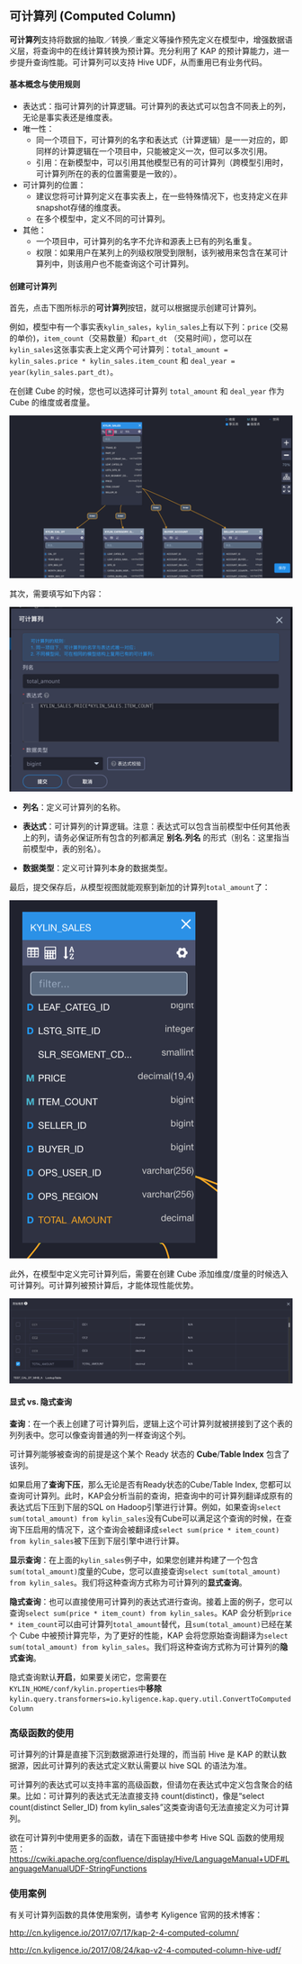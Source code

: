 ## 可计算列 (Computed Column)

**可计算列**支持将数据的抽取／转换／重定义等操作预先定义在模型中，增强数据语义层，将查询中的在线计算转换为预计算。充分利用了 KAP 的预计算能力，进一步提升查询性能。可计算列可以支持 Hive UDF，从而重用已有业务代码。



#### 基本概念与使用规则

- 表达式：指可计算列的计算逻辑。可计算列的表达式可以包含不同表上的列，无论是事实表还是维度表。
- 唯一性：
  - 同一个项目下，可计算列的名字和表达式（计算逻辑）是一一对应的，即同样的计算逻辑在一个项目中，只能被定义一次，但可以多次引用。
  - 引用：在新模型中，可以引用其他模型已有的可计算列（跨模型引用时，可计算列所在的表的位置需要是一致的）。
- 可计算列的位置：
  - 建议您将可计算列定义在事实表上，在一些特殊情况下，也支持定义在非snapshot存储的维度表。
  - 在多个模型中，定义不同的可计算列。
- 其他：
  - 一个项目中，可计算列的名字不允许和源表上已有的列名重复。
  - 权限：如果用户在某列上的列级权限受到限制，该列被用来包含在某可计算列中，则该用户也不能查询这个可计算列。



#### 创建可计算列

首先，点击下图所标示的**可计算列**按钮，就可以根据提示创建可计算列。

例如，模型中有一个事实表`kylin_sales`，`kylin_sales`上有以下列：`price` (交易的单价)，`item_count`（交易数量）和`part_dt` （交易时间），您可以在`kylin_sales`这张事实表上定义两个可计算列：`total_amount = kylin_sales.price * kylin_sales.item_count` 和 `deal_year = year(kylin_sales.part_dt)`。

在创建 Cube 的时候，您也可以选择可计算列 `total_amount` 和 `deal_year` 作为 Cube 的维度或者度量。

![](images/computed_column_view.png)

其次，需要填写如下内容：

![](images/computed_column_define.png)

+ **列名**：定义可计算列的名称。

+ **表达式**：可计算列的计算逻辑。注意：表达式可以包含当前模型中任何其他表上的列，请务必保证所有包含的列都满足 **别名.列名** 的形式（别名：这里指当前模型中，表的别名）。

+ **数据类型**：定义可计算列本身的数据类型。

最后，提交保存后，从模型视图就能观察到新加的计算列`total_amount`了：

![](images/computed_column_cn.4.png)

此外，在模型中定义完可计算列后，需要在创建 Cube 添加维度/度量的时候选入可计算列。可计算列被预计算后，才能体现性能优势。

![](images/computed_column_cn.3.png)



#### 显式 vs. 隐式查询

**查询**：在一个表上创建了可计算列后，逻辑上这个可计算列就被拼接到了这个表的列列表中。您可以像查询普通的列一样查询这个列。

可计算列能够被查询的前提是这个某个 Ready 状态的 **Cube**/**Table Index** 包含了该列。

如果启用了**查询下压**，那么无论是否有Ready状态的Cube/Table Index, 您都可以查询可计算列。此时，KAP会分析当前的查询，把查询中的可计算列翻译成原有的表达式后下压到下层的SQL on Hadoop引擎进行计算。例如，如果查询`select sum(total_amount) from kylin_sales`没有Cube可以满足这个查询的时候，在查询下压启用的情况下，这个查询会被翻译成`select sum(price * item_count) from kylin_sales`被下压到下层引擎中进行计算。



**显示查询**：在上面的`kylin_sales`例子中，如果您创建并构建了一个包含`sum(total_amount)`度量的Cube，您可以直接查询`select sum(total_amount) from kylin_sales`。我们将这种查询方式称为可计算列的**显式查询**。

**隐式查询**：也可以直接使用可计算列的表达式进行查询。接着上面的例子，您可以查询`select sum(price * item_count) from kylin_sales`。KAP 会分析到`price * item_count`可以由可计算列`total_amount`替代，且`sum(total_amount)`已经在某个 Cube 中被预计算完毕，为了更好的性能，KAP 会将您原始查询翻译为`select sum(total_amount) from kylin_sales`。我们将这种查询方式称为可计算列的**隐式查询**。

隐式查询默认**开启**，如果要关闭它，您需要在`KYLIN_HOME/conf/kylin.properties`中**移除**`kylin.query.transformers=io.kyligence.kap.query.util.ConvertToComputedColumn` 



### 高级函数的使用

可计算列的计算是直接下沉到数据源进行处理的，而当前 Hive 是 KAP 的默认数据源，因此可计算列的表达式定义默认需要以 hive SQL 的语法为准。

可计算列的表达式可以支持丰富的高级函数，但请勿在表达式中定义包含聚合的结果。比如：可计算列的表达式无法直接支持 count(distinct)，像是“select count(distinct Seller_ID) from kylin_sales”这类查询语句无法直接定义为可计算列。

欲在可计算列中使用更多的函数，请在下面链接中参考 Hive SQL 函数的使用规范：
https://cwiki.apache.org/confluence/display/Hive/LanguageManual+UDF#LanguageManualUDF-StringFunctions

### 使用案例

有关可计算列函数的具体使用案例，请参考 Kyligence 官网的技术博客：

http://cn.kyligence.io/2017/07/17/kap-2-4-computed-column/

http://cn.kyligence.io/2017/08/24/kap-v2-4-computed-column-hive-udf/



